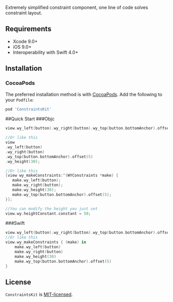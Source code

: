 Extremely simplified constraint component, one line of code solves constraint layout.

## Requirements

- Xcode 9.0+
- iOS 9.0+
- Interoperability with Swift 4.0+

## Installation

### CocoaPods

The preferred installation method is with [CocoaPods](https://cocoapods.org). Add the following to your `Podfile`:

```ruby
pod 'ConstraintsKit'
```

##Quick Start
###Objc
```Swift
view.wy_left(button).wy_right(button).wy_top(button.bottomAnchor).offset(5).wy_height(30);

//Or like this
view
.wy_left(button)
.wy_right(button)
.wy_top(button.bottomAnchor).offset(5)
.wy_height(30);

//Or like this
[view wy_makeConstraints:^(WYConstraints *make) {
   make.wy_left(button);
   make.wy_right(button);
   make.wy_height(30);
   make.wy_top(button.bottomAnchor).offset(5);
}];        

//You can modify the height you just set
view.wy.heightConstant.constant = 50;
```
###Swift
```Swift
view.wy_left(button).wy_right(button).wy_top(button.bottomAnchor).offset(5).wy_height(30)
//Or like this
view.wy_makeConstraints { (make) in
    make.wy_left(button)
    make.wy_right(button)
    make.wy_height(30)
    make.wy_top(button.bottomAnchor).offset(5)
}                 
```
## License

`ConstraintsKit`  is [MIT-licensed](./LICENSE).
